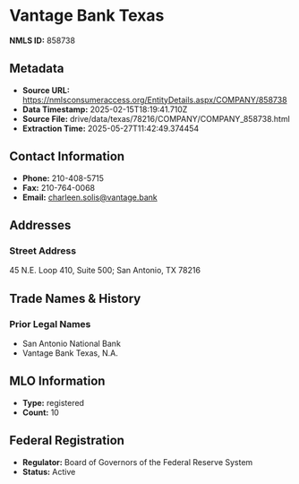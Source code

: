 # Vantage Bank Texas

**NMLS ID:** 858738

## Metadata
- **Source URL:** https://nmlsconsumeraccess.org/EntityDetails.aspx/COMPANY/858738
- **Data Timestamp:** 2025-02-15T18:19:41.710Z
- **Source File:** drive/data/texas/78216/COMPANY/COMPANY_858738.html
- **Extraction Time:** 2025-05-27T11:42:49.374454

## Contact Information
- **Phone:** 210-408-5715
- **Fax:** 210-764-0068
- **Email:** charleen.solis@vantage.bank

## Addresses
### Street Address
45 N.E. Loop 410, Suite 500; San Antonio, TX 78216

## Trade Names & History
### Prior Legal Names
- San Antonio National Bank
- Vantage Bank Texas, N.A.

## MLO Information
- **Type:** registered
- **Count:** 10

## Federal Registration
- **Regulator:** Board of Governors of the Federal Reserve System
- **Status:** Active
